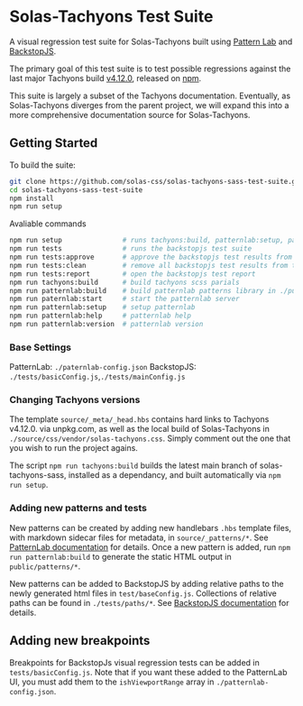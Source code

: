 # Solas-Tachyons Test Suite

A visual regression test suite for Solas-Tachyons built using [Pattern Lab](https://patternlab.io/) and [BackstopJS](https://github.com/garris/BackstopJS).

The primary goal of this test suite is to test possible regressions against the last major Tachyons build [v4.12.0](https://github.com/tachyons-css/tachyons/), released on [npm](https://www.npmjs.com/package/tachyons).

This suite is largely a subset of the Tachyons documentation. Eventually, as Solas-Tachyons diverges from the parent project, we will expand this into a more comprehensive documentation source for Solas-Tachyons.

## Getting Started

To build the suite:

```bash
git clone https://github.com/solas-css/solas-tachyons-sass-test-suite.git
cd solas-tachyons-sass-test-suite
npm install
npm run setup
```

Avaliable commands

```bash
npm run setup               # runs tachyons:build, patternlab:setup, patternlab:build
npm run tests               # runs the backstopjs test suite
npm run tests:approve       # approve the backstopjs test results from the last run
npm run tests:clean         # remove all backstopjs test results from test/backstop_data/bitmaps_test/*
npm run tests:report        # open the backstopjs test report
npm run tachyons:build      # build tachyons scss parials
npm run patternlab:build    # build patternlab patterns library in ./public
npm run paternlab:start     # start the patternlab server
npm run patternlab:setup    # setup patternlab
npm run patternlab:help     # patternlab help
npm run patternlab:version  # patternlab version
```

### Base Settings

PatternLab: `./paternlab-config.json`
BackstopJS: `./tests/basicConfig.js`,`./tests/mainConfig.js`

### Changing Tachyons versions

The template `source/_meta/_head.hbs` contains hard links to Tachyons v4.12.0. via unpkg.com, as well as the local build of Solas-Tachyons in `./source/css/vendor/solas-tachyons.css`. Simply comment out the one that you wish to run the project agains.

The script `npm run tachyons:build` builds the latest main branch of solas-tachyons-sass, installed as a dependancy, and built automatically via `npm run setup`.

### Adding new patterns and tests

New patterns can be created by adding new handlebars `.hbs` template files, with markdown sidecar files for metadata, in `source/_patterns/*`. See [PatternLab documentation](https://patternlab.io/docs/adding-new-patterns/) for details. Once a new pattern is added, run `npm run patternlab:build` to generate the static HTML output in `public/patterns/*`.

New patterns can be added to BackstopJS by adding relative paths to the newly generated html files in `test/baseConfig.js`. Collections of relative paths can be found in `./tests/paths/*`. See [BackstopJS documentation](https://github.com/garris/BackstopJS/blob/master/docs/adding-tests.md) for details.

## Adding new breakpoints

Breakpoints for BackstopJs visual regression tests can be added in `tests/basicConfig.js`. Note that if you want these added to the PatternLab UI, you must add them to the `ishViewportRange` array in `./patternlab-config.json`.

